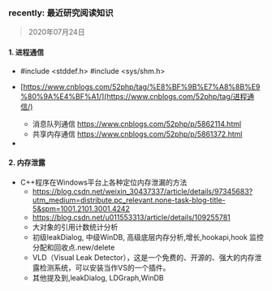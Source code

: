 ### recently: 最近研究阅读知识

> 2020年07月24日

#### 1. 进程通信

- #include <stddef.h>
  #include <sys/shm.h>

- [https://www.cnblogs.com/52php/tag/%E8%BF%9B%E7%A8%8B%E9%80%9A%E4%BF%A1/](https://www.cnblogs.com/52php/tag/进程通信/)
  - 消息队列通信 https://www.cnblogs.com/52php/p/5862114.html
  - 共享内存通信 https://www.cnblogs.com/52php/p/5861372.html
- 

#### 2. 内存泄露

- C++程序在Windows平台上各种定位内存泄漏的方法
  - https://blog.csdn.net/weixin_30437337/article/details/97345683?utm_medium=distribute.pc_relevant.none-task-blog-title-5&spm=1001.2101.3001.4242
  - https://blog.csdn.net/u011553313/article/details/109255781
  - 大对象的引用计数统计分析
  - 初级leakDialog, 中级WinDB, 高级底层内存分析,增长,hookapi,hook 监控分配和回收点.new/delete
  - VLD（Visual Leak Detector），这是一个免费的、开源的、强大的内存泄露检测系统，可以安装当作VS的一个插件。
  - 其他提及到,leakDialog, LDGraph,WinDB